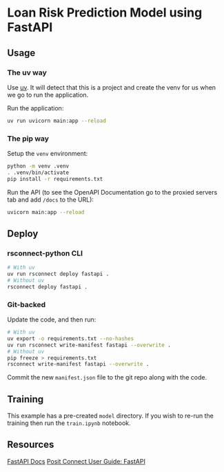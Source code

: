 # Loan Risk Prediction Model using FastAPI

## Usage

### The uv way

Use [uv](https://github.com/astral-sh/uv). It will detect that this is a project and create the venv for us when we go to run the application. 

Run the application:

```bash
uv run uvicorn main:app --reload
```

### The pip way

Setup the `venv` environment:

```bash
python -m venv .venv
. .venv/bin/activate
pip install -r requirements.txt
```

Run the API (to see the OpenAPI Documentation go to the proxied servers tab and add `/docs` to the URL):

```bash
uvicorn main:app --reload
```

## Deploy

### rsconnect-python CLI

```bash
# With uv
uv run rsconnect deploy fastapi .
# Without uv
rsconnect deploy fastapi .
```

### Git-backed

Update the code, and then run:

```bash
# With uv
uv export -o requirements.txt --no-hashes
uv run rsconnect write-manifest fastapi --overwrite .
# Without uv
pip freeze > requirements.txt 
rsconnect write-manifest fastapi --overwrite .
```

Commit the new `manifest.json` file to the git repo along with the code.

## Training

This example has a pre-created `model` directory. If you wish to re-run the training then run the `train.ipynb` notebook.

## Resources

[FastAPI Docs](https://fastapi.tiangolo.com/)
[Posit Connect User Guide: FastAPI](https://docs.posit.co/connect/user/fastapi/)
